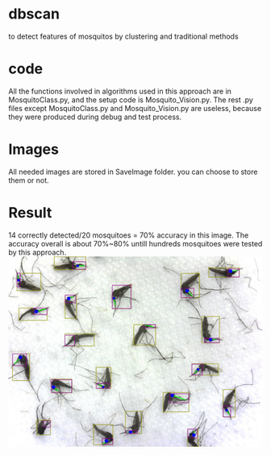 # dbscan
to detect features of mosquitos by clustering and traditional methods
# code
All the functions involved in algorithms used in this approach are in MosquitoClass.py, and the setup code is Mosquito_Vision.py.
The rest .py files except MosquitoClass.py and Mosquito_Vision.py are useless, because they were produced during debug and test process.
# Images
All needed images are stored in SaveImage folder. you can choose to store them or not. 
# Result
14 correctly detected/20 mosquitoes = 70% accuracy in this image.
The accuracy overall is about 70%~80% untill hundreds mosquitoes were tested by this approach.
![20 mosquitoes](https://github.com/roobooot/dbscan/blob/master/SavaImages/afterFindHead/19_0313_9.jpg.jpg)
